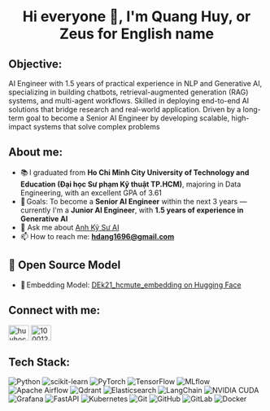 <h1 align="center">Hi everyone 👋, I'm Quang Huy, or Zeus for English name</h1>

<h2 align="left">Objective:</h2>  

<p align="left">AI Engineer with 1.5 years of practical experience in NLP and Generative AI, specializing in building chatbots, retrieval-augmented generation (RAG) systems, and multi-agent workflows. Skilled in deploying end-to-end AI solutions that bridge research and real-world application. Driven by a long-term goal to become a Senior AI Engineer by developing scalable, high-impact systems that solve complex problems</p>

<h2 align="left">About me:</h2>  

- 📚 I graduated from **Ho Chi Minh City University of Technology and Education (Đại học Sư phạm Kỹ thuật TP.HCM)**, majoring in Data Engineering, with an excellent GPA of 3.61  
- 🎯 Goals: To become a **Senior AI Engineer** within the next 3 years — currently I'm a **Junior AI Engineer**, with **1.5 years of experience in Generative AI**  
- 💬 Ask me about [Anh Kỹ Sư AI](https://www.tiktok.com/@huylamai)  
- 📫 How to reach me: **hdang1696@gmail.com**

<h2 align="left">🧪 Open Source Model</h2>

- 🔗 Embedding Model: <a href="https://huggingface.co/huyydangg/DEk21_hcmute_embedding" target="_blank">DEk21_hcmute_embedding on Hugging Face</a>

<h2 align="left">Connect with me:</h2>  
<p align="left">  
<a href="https://linkedin.com/in/huyhocdata" target="blank"><img align="center" src="https://raw.githubusercontent.com/rahuldkjain/github-profile-readme-generator/master/src/images/icons/Social/linked-in-alt.svg" alt="huyhocdata" height="30" width="40" /></a>  
<a href="https://fb.com/100012067900880" target="blank"><img align="center" src="https://raw.githubusercontent.com/rahuldkjain/github-profile-readme-generator/master/src/images/icons/Social/facebook.svg" alt="100012067900880" height="30" width="40" /></a>  
</p>  

<h2 align="left"> Tech Stack:</h2>  

![Python](https://img.shields.io/badge/Python-3776AB?style=for-the-badge&logo=python&logoColor=ffdd54) ![scikit-learn](https://img.shields.io/badge/scikit--learn-F7931E?style=for-the-badge&logo=scikit-learn&logoColor=white)  ![PyTorch](https://img.shields.io/badge/PyTorch-EE4C2C?style=for-the-badge&logo=PyTorch&logoColor=white)  ![TensorFlow](https://img.shields.io/badge/TensorFlow-FF6F00?style=for-the-badge&logo=TensorFlow&logoColor=white)  ![MLflow](https://img.shields.io/badge/MLflow-05A1B7?style=for-the-badge&logo=mlflow&logoColor=white)  ![Apache Airflow](https://img.shields.io/badge/Apache%20Airflow-017CEE?style=for-the-badge&logo=Apache%20Airflow&logoColor=white)  ![Qdrant](https://img.shields.io/badge/Qdrant-5B2EDC?style=for-the-badge&logo=qdrant&logoColor=white)  ![Elasticsearch](https://img.shields.io/badge/Elasticsearch-005571?style=for-the-badge&logo=elasticsearch&logoColor=white)  ![LangChain](https://img.shields.io/badge/LangChain-000000?style=for-the-badge&logo=langchain&logoColor=white)  ![NVIDIA CUDA](https://img.shields.io/badge/CUDA-000000?style=for-the-badge&logo=nVIDIA&logoColor=green)  ![Grafana](https://img.shields.io/badge/Grafana-F46800?style=for-the-badge&logo=grafana&logoColor=white)  ![FastAPI](https://img.shields.io/badge/FastAPI-005571?style=for-the-badge&logo=fastapi)  ![Kubernetes](https://img.shields.io/badge/Kubernetes-326ce5?style=for-the-badge&logo=kubernetes&logoColor=white)  ![Git](https://img.shields.io/badge/Git-F05033?style=for-the-badge&logo=git&logoColor=white)  ![GitHub](https://img.shields.io/badge/GitHub-181717?style=for-the-badge&logo=github&logoColor=white)  ![GitLab](https://img.shields.io/badge/GitLab-E24329?style=for-the-badge&logo=gitlab&logoColor=white) ![Docker](https://img.shields.io/badge/Docker-2496ED?style=for-the-badge&logo=docker&logoColor=white)





